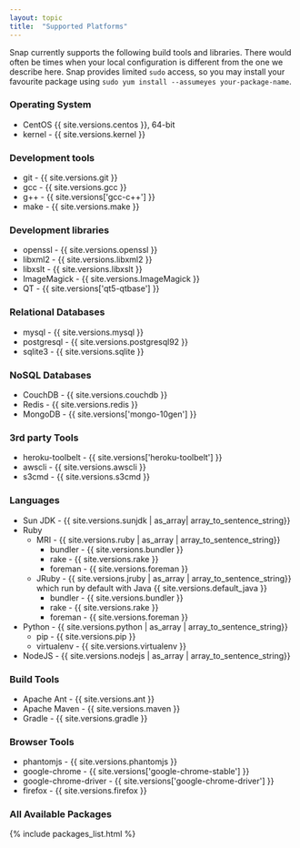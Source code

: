```yaml
---
layout: topic
title:  "Supported Platforms"
---
```


Snap currently supports the following build tools and libraries. There would often be times when your local configuration is different from the one we describe here. Snap provides limited `sudo` access, so you may install your favourite package using `sudo yum install --assumeyes your-package-name`.

### Operating System

* CentOS {{ site.versions.centos }}, 64-bit
* kernel - {{ site.versions.kernel }}

### Development tools

* git - {{ site.versions.git }}
* gcc - {{ site.versions.gcc }}
* g++ - {{ site.versions['gcc-c++'] }}
* make - {{ site.versions.make }}

### Development libraries

* openssl - {{ site.versions.openssl }}
* libxml2 - {{ site.versions.libxml2 }}
* libxslt - {{ site.versions.libxslt }}
* ImageMagick - {{ site.versions.ImageMagick }}
* QT - {{ site.versions['qt5-qtbase'] }}

### Relational Databases

* mysql - {{ site.versions.mysql }}
* postgresql - {{ site.versions.postgresql92 }}
* sqlite3    - {{ site.versions.sqlite }}

### NoSQL Databases

* CouchDB - {{ site.versions.couchdb }}
* Redis - {{ site.versions.redis }}
* MongoDB - {{ site.versions['mongo-10gen'] }}

### 3rd party Tools

* heroku-toolbelt - {{ site.versions['heroku-toolbelt'] }}
* awscli - {{ site.versions.awscli }}
* s3cmd - {{ site.versions.s3cmd }}

### Languages

* Sun JDK - {{ site.versions.sunjdk | as_array| array_to_sentence_string}}
* Ruby
  * MRI - {{ site.versions.ruby | as_array | array_to_sentence_string}}
    * bundler - {{ site.versions.bundler }}
    * rake - {{ site.versions.rake }}
    * foreman - {{ site.versions.foreman }}
  * JRuby - {{ site.versions.jruby | as_array | array_to_sentence_string}} which run by default with Java {{ site.versions.default_java }}
    * bundler - {{ site.versions.bundler }}
    * rake - {{ site.versions.rake }}
    * foreman - {{ site.versions.foreman }}
* Python - {{ site.versions.python | as_array | array_to_sentence_string}}
  * pip - {{ site.versions.pip }}
  * virtualenv - {{ site.versions.virtualenv }}
* NodeJS - {{ site.versions.nodejs | as_array | array_to_sentence_string}}

### Build Tools

* Apache Ant - {{ site.versions.ant }}
* Apache Maven - {{ site.versions.maven }}
* Gradle - {{ site.versions.gradle }}

### Browser Tools

* phantomjs - {{ site.versions.phantomjs }}
* google-chrome - {{ site.versions['google-chrome-stable'] }}
* google-chrome-driver - {{ site.versions['google-chrome-driver'] }}
* firefox - {{ site.versions.firefox }}

### All Available Packages
{% include packages_list.html %}
